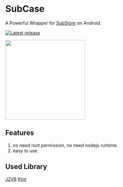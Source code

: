 # SubCase

A Powerful Wrapper for [SubStore](https://github.com/sub-store-org/Sub-Store) on Android.

[![Latest release](https://img.shields.io/github/v/release/ano-brick/SubCase?label=Release&logo=github)](https://github.com/ano-brick/SubCase/releases/latest)


<img src="https://github.com/user-attachments/assets/369af4cd-9699-4c40-ba46-7e37085ee891" width="250" >

## Features

1. no need root permission, no need nodejs runtime.
2. easy to use.

## Used Library

[J2V8](https://github.com/eclipsesource/J2V8)
[Ktor](https://ktor.io/)